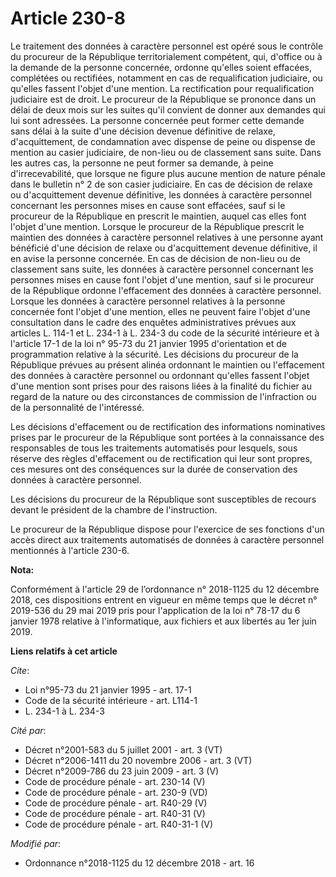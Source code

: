 # Article 230-8

Le traitement des données à caractère personnel est opéré sous le contrôle du procureur de la République territorialement
compétent, qui, d'office ou à la demande de la personne concernée, ordonne qu'elles soient effacées, complétées ou
rectifiées, notamment en cas de requalification judiciaire, ou qu'elles fassent l'objet d'une mention. La rectification pour
requalification judiciaire est de droit. Le procureur de la République se prononce dans un délai de deux mois sur les suites
qu'il convient de donner aux demandes qui lui sont adressées. La personne concernée peut former cette demande sans délai à la
suite d'une décision devenue définitive de relaxe, d'acquittement, de condamnation avec dispense de peine ou dispense de
mention au casier judiciaire, de non-lieu ou de classement sans suite. Dans les autres cas, la personne ne peut former sa
demande, à peine d'irrecevabilité, que lorsque ne figure plus aucune mention de nature pénale dans le bulletin n° 2 de son
casier judiciaire. En cas de décision de relaxe ou d'acquittement devenue définitive, les données à caractère personnel
concernant les personnes mises en cause sont effacées, sauf si le procureur de la République en prescrit le maintien, auquel
cas elles font l'objet d'une mention. Lorsque le procureur de la République prescrit le maintien des données à caractère
personnel relatives à une personne ayant bénéficié d'une décision de relaxe ou d'acquittement devenue définitive, il en avise
la personne concernée. En cas de décision de non-lieu ou de classement sans suite, les données à caractère personnel
concernant les personnes mises en cause font l'objet d'une mention, sauf si le procureur de la République ordonne
l'effacement des données à caractère personnel. Lorsque les données à caractère personnel relatives à la personne concernée
font l'objet d'une mention, elles ne peuvent faire l'objet d'une consultation dans le cadre des enquêtes administratives
prévues aux articles L. 114-1 et L. 234-1 à L. 234-3 du code de la sécurité intérieure et à l'article 17-1 de la loi n° 95-73
du 21 janvier 1995 d'orientation et de programmation relative à la sécurité. Les décisions du procureur de la République
prévues au présent alinéa ordonnant le maintien ou l'effacement des données à caractère personnel ou ordonnant qu'elles
fassent l'objet d'une mention sont prises pour des raisons liées à la finalité du fichier au regard de la nature ou des
circonstances de commission de l'infraction ou de la personnalité de l'intéressé.

Les décisions d'effacement ou de rectification des informations nominatives prises par le procureur de la République sont
portées à la connaissance des responsables de tous les traitements automatisés pour lesquels, sous réserve des règles
d'effacement ou de rectification qui leur sont propres, ces mesures ont des conséquences sur la durée de conservation des
données à caractère personnel.

Les décisions du procureur de la République sont susceptibles de recours devant le président de la chambre de l'instruction.

Le procureur de la République dispose pour l'exercice de ses fonctions d'un accès direct aux traitements automatisés de
données à caractère personnel mentionnés à l'article 230-6.

**Nota:**

Conformément à l'article 29 de l’ordonnance n° 2018-1125 du 12 décembre 2018, ces dispositions entrent en vigueur en même
temps que le décret n° 2019-536 du 29 mai 2019 pris pour l'application de la loi n° 78-17 du 6 janvier 1978 relative à
l'informatique, aux fichiers et aux libertés au 1er juin 2019.

**Liens relatifs à cet article**

_Cite_:

  - Loi n°95-73 du 21 janvier 1995 - art. 17-1
  - Code de la sécurité intérieure - art. L114-1
  - L. 234-1 à L. 234-3

_Cité par_:

  - Décret n°2001-583 du 5 juillet 2001 - art. 3 (VT)
  - Décret n°2006-1411 du 20 novembre 2006 - art. 3 (VT)
  - Décret n°2009-786 du 23 juin 2009 - art. 3 (V)
  - Code de procédure pénale - art. 230-14 (V)
  - Code de procédure pénale - art. 230-9 (VD)
  - Code de procédure pénale - art. R40-29 (V)
  - Code de procédure pénale - art. R40-31 (V)
  - Code de procédure pénale - art. R40-31-1 (V)

_Modifié par_:

  - Ordonnance n°2018-1125 du 12 décembre 2018 - art. 16
